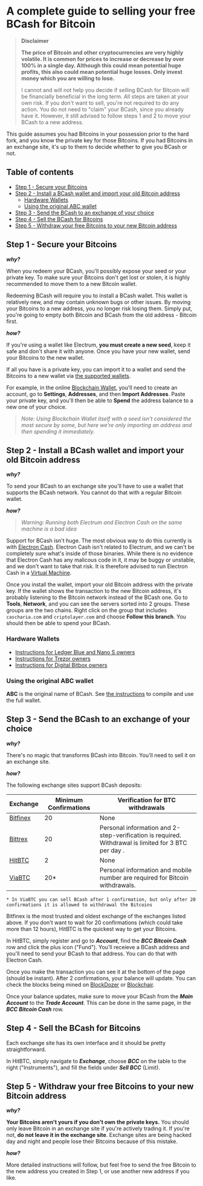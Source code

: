 
# A complete guide to selling your free BCash for Bitcoin

>**Disclaimer**
>
> **The price of Bitcoin and other cryptocurrencies are very highly volatile. It is common for prices to increase or decrease by over 100% in a single day. Although this could mean potential huge profits, this also could mean potential huge losses. Only invest money which you are willing to lose.**
>
> I cannot and will not help you decide if selling BCash for Bitcoin will be financially beneficial in the long term. All steps are taken at your own risk. If you don't want to sell, you're not required to do any action. You do not need to "claim" your BCash, since you already have it. However, it still advised to follow steps 1 and 2 to move your BCash to a new address.

This guide assumes you had Bitcoins in your possession prior to the hard fork, and you know the private key for those Bitcoins. If you had Bitcoins in an exchange site, it's up to them to decide whether to give you BCash or not.

## Table of contents
* [Step 1 - Secure your Bitcoins](#step-1---secure-your-bitcoins)
* [Step 2 - Install a BCash wallet and import your old Bitcoin address](#step-2---install-a-bcash-wallet-and-import-your-old-bitcoin-address)
  + [Hardware Wallets](#hardware-wallets)
  + [Using the original ABC wallet](#using-the-original-abc-wallet)
* [Step 3 - Send the BCash to an exchange of your choice](#step-3---send-the-bcash-to-an-exchange-of-your-choice)
* [Step 4 - Sell the BCash for Bitcoins](#step-4---sell-the-bcash-for-bitcoins)
* [Step 5 - Withdraw your free Bitcoins to your new Bitcoin address](#step-5---withdraw-your-free-bitcoins-to-your-new-bitcoin-address)


## Step 1 - Secure your Bitcoins

***why?***

When you redeem your BCash, you'll possibly expose your seed or your private key. To make sure your Bitcoins don't get lost or stolen, it is highly recommended to move them to a new Bitcoin wallet. 

Redeeming BCash will require you to install a BCash wallet. This wallet is relatively new, and may contain unknown bugs or other issues. By moving your Bitcoins to a new address, you no longer risk losing them. Simply put, you're going to empty both Bitcoin and BCash from the old address - Bitcoin first.

***how?***

If you're using a wallet like Electrum, **you must create a new seed**, keep it safe and don't share it with anyone. Once you have your new wallet, send your Bitcoins to the new wallet.

If all you have is a private key, you can import it to a wallet and send the Bitcoins to a new wallet via [the supported wallets](http://bitcoin.org/en/choose-your-wallet). 

For example, in the online [Blockchain Wallet](http://blockchain.info/wallet), you'll need to create an account, go to **Settings**, **Addresses**, and then **Import Addresses**. Paste your private key, and you'll then be able to **Spend** the address balance to a new one of your choice. 

> *Note: Using Blockchain Wallet itself with a seed isn't considered the most secure by some, but here we're only importing an address and then spending it immediately.*


## Step 2 - Install a BCash wallet and import your old Bitcoin address

***why?***

To send your BCash to an exchange site you'll have to use a wallet that supports the BCash network. You cannot do that with a regular Bitcoin wallet.

***how?***

>*Warning: Running both Electrum and Electron Cash on the same machine is a bad idea* 

Support for BCash isn't huge. The most obvious way to do this currently is with [Electron Cash](http://electroncash.org/). Electron Cash isn't related to Electrum, and we can't be completely sure what's inside of those binaries. While there is no evidence that Electron Cash has any malicous code in it, it may be buggy or unstable, and we don't want to take that risk. It is therefore advised to run Electron Cash in a [Virtual Machine](https://www.howtogeek.com/196060/beginner-geek-how-to-create-and-use-virtual-machines/). 

Once you install the wallet, import your old Bitcoin address with the private key. If the wallet shows the transaction to the new Bitcoin address, it's probably listening to the Bitcoin network instead of the BCash one. Go to **Tools**, **Network**, and you can see the servers sorted into 2 groups. These groups are the two chains. Right click on the group that includes `cascharia.com` and `criptolayer.com` and choose **Follow this branch**. You should then be able to spend your BCash.

### Hardware Wallets

* [Instructions for Ledger Blue and Nano S owners](http://support.ledgerwallet.com/knowledge_base/topics/bitcoin-cash)
* [Instructions for Trezor owners](https://blog.trezor.io/claim-bcash-bitcoin-cash-bch-bcc-trezor-wallet-f0a810d5864a)
* [Instructions for Digital Bitbox owners](https://digitalbitbox.com/faq)

### Using the original ABC wallet

**ABC** is the original name of BCash. See [the instructions](COMPILE_ABC.md) to compile and use the full wallet.


## Step 3 - Send the BCash to an exchange of your choice

***why?***

There's no magic that transforms BCash into Bitcoin. You'll need to sell it on an exchange site.

***how?***

The following exchange sites support BCash deposits:

 Exchange | Minimum Confirmations | Verification for BTC withdrawals
----------|-----------------------|-------------
[Bitfinex](https://bitfinex.com/) | 20 | None 
[Bittrex](https://bittrex.com/) | 20 | Personal information and 2-step-verification is required.  Withdrawal is limited for 3 BTC per day .
[HitBTC](https://hitbtc.com/) | 2 | None
[ViaBTC](https://www.viabtc.com/) | 20* | Personal information and mobile number are required for Bitcoin withdrawals.
 
`* In ViaBTC you can sell BCash after 1 confirmation, but only after 20 confirmations it is allowed to withdrawal the Bitcoins`

Bitfinex is the most trusted and oldest exchange of the exchanges listed above. If you don't want to wait for 20 confirmations (which could take more than 12 hours), HitBTC is the quickest way to get your Bitcoins.

In HitBTC, simply register and go to ***Account***, find the ***BCC Bitcoin Cash*** row and click the plus icon ("Fund"). You'll receieve a BCash address and you'll need to send your BCash to that address. You can do that with Electron Cash.

Once you make the transaction you can see it at the bottom of the page (should be instant). After 2 confirmations, your balance will update. You can check the blocks being mined on [BlockDozer](http://blockdozer.com/insight/blocks) or [Blockchair](https://blockchair.com/bitcoin-cash/blocks).

Once your balance updates, make sure to move your BCash from the ***Main Account*** to the ***Trade Account***. This can be done in the same page, in the ***BCC Bitcoin Cash*** row.


## Step 4 - Sell the BCash for Bitcoins

Each exchange site has its own interface and it should be pretty straightforward.

In HitBTC, simply navigate to ***Exchange***, choose ***BCC*** on the table to the right ("Instruments"), and fill the fields under ***Sell BCC*** (Limit).

## Step 5 - Withdraw your free Bitcoins to your new Bitcoin address

***why?***

**Your Bitcoins aren't yours if you don't own the private keys.** You should only leave Bitcoin in an exchange site if you're actively trading it. If you're not, **do not leave it in the exchange site**. Exchange sites are being hacked day and night and people lose their Bitcoins because of this mistake.


***how?***

More detailed instructions will follow, but feel free to send the free Bitcoin to the new address you created in Step 1, or use another new address if you like.

